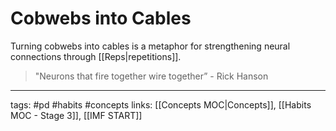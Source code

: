# Cobwebs into Cables
Turning cobwebs into cables is a metaphor for strengthening neural connections through [[Reps|repetitions]].

> "Neurons that fire together wire together” - Rick Hanson

---
tags: #pd #habits #concepts
links:  [[Concepts MOC|Concepts]], [[Habits MOC - Stage 3]], [[IMF START]]